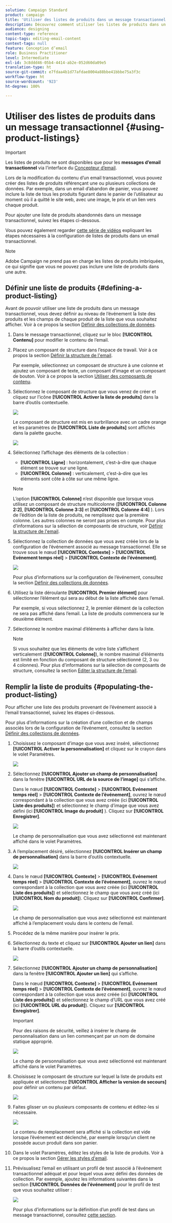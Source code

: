 ```yaml
---
solution: Campaign Standard
product: campaign
title: 'Utiliser des listes de produits dans un message transactionnel    '
description: Découvrez comment utiliser les listes de produits dans un contenu de message transactionnel.
audience: designing
content-type: reference
topic-tags: editing-email-content
context-tags: null
feature: Conception d’email
role: Business Practitioner
level: Intermediate
exl-id: 3c8ddd46-05b4-4414-ab2e-052d60da09e5
translation-type: ht
source-git-commit: e7fdaa4b1d77afdae8004a88bbe41bbbe75a3f3c
workflow-type: ht
source-wordcount: '923'
ht-degree: 100%

---
```


# Utiliser des listes de produits dans un message transactionnel       {#using-product-listings}

>[!IMPORTANT]
>
>Les listes de produits ne sont disponibles que pour les **messages d’email transactionnel** via l’interface du [Concepteur d’email](../../designing/using/designing-content-in-adobe-campaign.md#email-designer-interface).

Lors de la modification du contenu d’un email transactionnel, vous pouvez créer des listes de produits référençant une ou plusieurs collections de données. Par exemple, dans un email d’abandon de panier, vous pouvez inclure la liste de tous les produits figurant dans le panier de l’utilisateur au moment où il a quitté le site web, avec une image, le prix et un lien vers chaque produit.

Pour ajouter une liste de produits abandonnés dans un message transactionnel, suivez les étapes ci-dessous.

Vous pouvez également regarder [cette série de vidéos](https://experienceleague.adobe.com/docs/campaign-standard-learn/tutorials/designing-content/product-listings-in-transactional-email.html?lang=fr#configure-product-listings-in-transactional-emails) expliquant les étapes nécessaires à la configuration de listes de produits dans un email transactionnel.

>[!NOTE]
>
>Adobe Campaign ne prend pas en charge les listes de produits imbriquées, ce qui signifie que vous ne pouvez pas inclure une liste de produits dans une autre.

## Définir une liste de produits           {#defining-a-product-listing}

Avant de pouvoir utiliser une liste de produits dans un message transactionnel, vous devez définir au niveau de l’événement la liste des produits et les champs de chaque produit de la liste que vous souhaitez afficher. Voir à ce propos la section [Définir des collections de données](../../channels/using/configuring-transactional-event.md#defining-data-collections).

1. Dans le message transactionnel, cliquez sur le bloc **[!UICONTROL Contenu]** pour modifier le contenu de l’email.
1. Placez un composant de structure dans l’espace de travail. Voir à ce propos la section [Définir la structure de l&#39;email](../../designing/using/designing-from-scratch.md#defining-the-email-structure).

   Par exemple, sélectionnez un composant de structure à une colonne et ajoutez un composant de texte, un composant d’image et un composant de bouton. Voir à ce propos la section [Utiliser des composants de contenu](../../designing/using/designing-from-scratch.md#about-content-components).

1. Sélectionnez le composant de structure que vous venez de créer et cliquez sur l’icône **[!UICONTROL Activer la liste de produits]** dans la barre d’outils contextuelle.

   ![](assets/message-center_loop_create.png)

   Le composant de structure est mis en surbrillance avec un cadre orange et les paramètres de **[!UICONTROL Liste de produits]** sont affichés dans la palette gauche.

   ![](assets/message-center_loop_palette.png)

1. Sélectionnez l’affichage des éléments de la collection :

   * **[!UICONTROL Ligne]** : horizontalement, c’est-à-dire que chaque élément se trouve sur une ligne.
   * **[!UICONTROL Colonne]** : verticalement, c’est-à-dire que les éléments sont côte à côte sur une même ligne.

   >[!NOTE]
   >
   >L’option **[!UICONTROL Colonne]** n’est disponible que lorsque vous utilisez un composant de structure multicolonne (**[!UICONTROL Colonne 2:2]**, **[!UICONTROL Colonne 3:3]** et **[!UICONTROL Colonne 4:4]** ). Lors de l’édition de la liste de produits, ne remplissez que la première colonne. Les autres colonnes ne seront pas prises en compte. Pour plus d’informations sur la sélection de composants de structure, voir [Définir la structure de l&#39;email](../../designing/using/designing-from-scratch.md#defining-the-email-structure).

1. Sélectionnez la collection de données que vous avez créée lors de la configuration de l’événement associé au message transactionnel. Elle se trouve sous le nœud **[!UICONTROL Contexte]** > **[!UICONTROL Evénement temps réel]** > **[!UICONTROL Contexte de l’événement]**.

   ![](assets/message-center_loop_selection.png)

   Pour plus d’informations sur la configuration de l’événement, consultez la section [Définir des collections de données](../../channels/using/configuring-transactional-event.md#defining-data-collections).

1. Utilisez la liste déroulante **[!UICONTROL Premier élément]** pour sélectionner l’élément qui sera au début de la liste affichée dans l’email.

   Par exemple, si vous sélectionnez 2, le premier élément de la collection ne sera pas affiché dans l’email. La liste de produits commencera sur le deuxième élément.

1. Sélectionnez le nombre maximal d’éléments à afficher dans la liste.

   >[!NOTE]
   >
   >Si vous souhaitez que les éléments de votre liste s’affichent verticalement (**[!UICONTROL Colonne]**), le nombre maximal d’éléments est limité en fonction du composant de structure sélectionné (2, 3 ou 4 colonnes). Pour plus d’informations sur la sélection de composants de structure, consultez la section [Editer la structure de l’email](../../designing/using/designing-from-scratch.md#defining-the-email-structure).

## Remplir la liste de produits           {#populating-the-product-listing}

Pour afficher une liste des produits provenant de l’événement associé à l’email transactionnel, suivez les étapes ci-dessous.

Pour plus d’informations sur la création d’une collection et de champs associés lors de la configuration de l’événement, consultez la section [Définir des collections de données](../../channels/using/configuring-transactional-event.md#defining-data-collections).

1. Choisissez le composant d’image que vous avez inséré, sélectionnez **[!UICONTROL Activer la personnalisation]** et cliquez sur le crayon dans le volet Paramètres.

   ![](assets/message-center_loop_image.png)

1. Sélectionnez **[!UICONTROL Ajouter un champ de personnalisation]** dans la fenêtre **[!UICONTROL URL de la source de l’image]** qui s’affiche.

   Dans le nœud **[!UICONTROL Contexte]** > **[!UICONTROL Evénement temps réel]** > **[!UICONTROL Contexte de l’événement]**, ouvrez le nœud correspondant à la collection que vous avez créée (ici **[!UICONTROL Liste des produits]**) et sélectionnez le champ d’image que vous avez défini (ici **[!UICONTROL Image du produit]** ). Cliquez sur **[!UICONTROL Enregistrer]**.

   ![](assets/message-center_loop_product-image.png)

   Le champ de personnalisation que vous avez sélectionné est maintenant affiché dans le volet Paramètres.

1. A l’emplacement désiré, sélectionnez **[!UICONTROL Insérer un champ de personnalisation]** dans la barre d’outils contextuelle.

   ![](assets/message-center_loop_product.png)

1. Dans le nœud **[!UICONTROL Contexte]** > **[!UICONTROL Evénement temps réel]** > **[!UICONTROL Contexte de l’événement]**, ouvrez le nœud correspondant à la collection que vous avez créée (ici **[!UICONTROL Liste des produits]**) et sélectionnez le champ que vous avez créé (ici **[!UICONTROL Nom du produit]**). Cliquez sur **[!UICONTROL Confirmer]**.

   ![](assets/message-center_loop_product_node.png)

   Le champ de personnalisation que vous avez sélectionné est maintenant affiché à l’emplacement voulu dans le contenu de l’email.

1. Procédez de la même manière pour insérer le prix.
1. Sélectionnez du texte et cliquez sur **[!UICONTROL Ajouter un lien]** dans la barre d’outils contextuelle.

   ![](assets/message-center_loop_link_insert.png)

1. Sélectionnez **[!UICONTROL Ajouter un champ de personnalisation]** dans la fenêtre **[!UICONTROL Ajouter un lien]** qui s’affiche.

   Dans le nœud **[!UICONTROL Contexte]** > **[!UICONTROL Evénement temps réel]** > **[!UICONTROL Contexte de l’événement]**, ouvrez le nœud correspondant à la collection que vous avez créée (ici **[!UICONTROL Liste des produits]**) et sélectionnez le champ d’URL que vous avez créé (ici **[!UICONTROL URL du produit]**). Cliquez sur **[!UICONTROL Enregistrer]**.

   >[!IMPORTANT]
   >
   >Pour des raisons de sécurité, veillez à insérer le champ de personnalisation dans un lien commençant par un nom de domaine statique approprié.

   ![](assets/message-center_loop_link_select.png)

   Le champ de personnalisation que vous avez sélectionné est maintenant affiché dans le volet Paramètres.

1. Choisissez le composant de structure sur lequel la liste de produits est appliquée et sélectionnez **[!UICONTROL Afficher la version de secours]** pour définir un contenu par défaut.

   ![](assets/message-center_loop_fallback_show.png)

1. Faites glisser un ou plusieurs composants de contenu et éditez-les si nécessaire.

   ![](assets/message-center_loop_fallback.png)

   Le contenu de remplacement sera affiché si la collection est vide lorsque l’événement est déclenché, par exemple lorsqu’un client ne possède aucun produit dans son panier.

1. Dans le volet Paramètres, éditez les styles de la liste de produits. Voir à ce propos la section [Gérer les styles d&#39;email](../../designing/using/styles.md).
1. Prévisualisez l’email en utilisant un profil de test associé à l’événement transactionnel adéquat et pour lequel vous avez défini des données de collection. Par exemple, ajoutez les informations suivantes dans la section **[!UICONTROL Données de l’événement]** pour le profil de test que vous souhaitez utiliser :

   ![](assets/message-center_loop_test-profile_payload.png)

   Pour plus d’informations sur la définition d’un profil de test dans un message transactionnel, consultez [cette section](../../channels/using/testing-transactional-message.md#defining-specific-test-profile).
